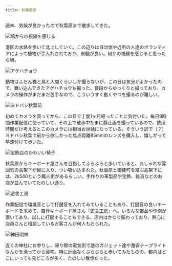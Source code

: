 ```yaml
---
title: 秋葉散歩
---
```

週末、気候が良かったので秋葉原まで散歩してきた。

![](https://lh6.googleusercontent.com/oNrJz-G8uls5IiouiXass6pr_TMGiODO00QppnRqtkFGTbIb24uarR4n6ZmT29X6cRCnCkhSbXGgOjhlV6g9EOZY11wlwuGeQO4owSU0hchAFOEyrDTC8ho-ZK8rwsm4lHDFdhH7ttian0PnoJjvmd82bZjboSY7ZbtG910tmUelWF2bO7ZQN5gedDtrIg "鳩からの視線を感じる")

港区の水路を歩いて北上していく。この辺りは自治体や近所の人達のボランティアによって植物が手入れされており、景観が良い。何かの視線を感じると思ったら鳩。

![](https://lh3.googleusercontent.com/eLdS0PRe2EUROa8m-SU45gr6bkdBEXLF8t67Qcs3h0VNIEZpCYLOLXdU1q3MNvQdA0i4V6AalycNNXyLdXRWM3mGz-QVvOu4NM37IFRqu8sixRJ-zmpJI0Met2-i1Xf2HqX1NUpYe095bea80MggJNincf-MA-FIeICMx9wC28nwNe2AoYPTz7oIbBdb3w "アゲハチョウ")

動物はふだん猫と鳥と人間ぐらいしか撮らないが、この日は気分がよかったので、舞い込んできたアゲハチョウも撮った。普段からゆっくりと撮っており、カメラの操作がまだまだ苦手なので、こういうすぐ動くやつを撮るのが難しい。

![](https://lh6.googleusercontent.com/uoUMWyj_VfiUULKrGU3vz6jSvYlU1uXNsT-oF0Oov0NmTKgNEyiSh0u_UKGaQB94zmXg84L2oFwZ-DmLa3yPhEBbnc0HYYXGkWl5HEhz0QXHebBuPEpuEbgZ-JGxNdwdr92ltarUsiZIPO9FO9VRYpRDWYrTHOHZIsZldPrvAfaa3EeFNpug7t9hkczniQ "ヨドバシ秋葉前")

初めてカメラを買ってから、この日で丁度1ヶ月経ったことに気付いた。毎日9時間作業配信に使っていて、その上で散歩中たまに静止画を撮っているので、使用時間だけ考えるとこのカメラには相当お世話になっている。そういう訳で（？）ヨドバシ秋葉で前から欲しかった焦点距離85mmのレンズを購入し、嬉しがって早速付けて歩いた。

![](https://lh3.googleusercontent.com/W5n-RNb_wJW9KzQxL7ADCOxMKRx6NFBD3FJwPoW18iE7EaJAnoMaYfIbhZafHkR5CtrOt9NyVxh1KJQSnW--PiEeb9E3GdK_OjoMXfPdCDcxtlywoasw2xy6FvugJo-X3fi6ETGOQ5Btahq6KYtNmzJTwqKMj2GqCQEKQa6a5x44XBHp1UJV3HlBo0L59g "宝飾店のかわいい椅子")

秋葉原からキーボード屋さんを目指してふらふらと歩いていると、おしゃれな雰囲気の高架下が目に入り、つい吸い込まれた。秋葉原と御徒町を結ぶ高架下には、2k540という職人街があるらしい。手作りの革製品や宝飾、雑貨などのお店が並んでいてたのしい通り。

![](https://lh6.googleusercontent.com/6Myj0J8MhdUPko6zNI-ffK-M9kOj25mhMJUt3PaPt15w-q5FfbeHf6RTY3UGDzZ8lkA41tlY5l3tcI2QjbJrH15Ydew1Ys6AgPPyM66xy0iUG3yKgpqXObUAx9PAvQrsY7nEszPHCZzePHR7FRFIjd7z6-XXrdenCa_ZggyViL1mE0jLOOepKTEQL8wSDg "遊舎工房")

作業配信で環境音として打鍵音を入れてみていることもあり、打鍵音の良いキーボードを求めて、自作キーボード屋さん『[遊舎工房](https://yushakobo.jp/)』へ。いろんな部品や作例が置いてあり、試しに打鍵することもできる。店内はかなり賑わっており、熱心に店員さんと相談しているお客さんが何人もおられた。

![](https://lh6.googleusercontent.com/nYqN0tGUrjtCX2aGEvVGXddHKNMAmjhYwovd0izSK39v3an7RagTKekD0-fgd34E5mD8_8dzhN_dg6t3t-e_XV611O0aOqGllJA5h5aeUXkgRdqNceygUXpo6ppQKtB2ndajQ_LRiVf36k5VgYA0jOi3RLgMsvAZ9FQZBdlxynubii-UIU5mPymP_8kJHg "神田明神")

近くの神社にお参りし、帰り際の電気街で謎のガジェット達や激安テープライトなんかを漁ってから帰宅。特に計画なくぶらぶらと歩いてみたものの、都内はどこにいっても見どころが多く、たのしい散歩だった。
